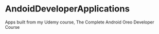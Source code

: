 # AndoidDeveloperApplications
Apps built from my Udemy course, The Complete Android Oreo Developer Course
